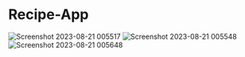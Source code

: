 # Recipe-App

![Screenshot 2023-08-21 005517](https://github.com/GovindGoku/Recipe-App/assets/117507364/5290e5a6-63bf-4cf1-8dc0-3271273ea7ab)
![Screenshot 2023-08-21 005548](https://github.com/GovindGoku/Recipe-App/assets/117507364/ac44e89a-7233-43d3-a10f-acfd2060e1de)
![Screenshot 2023-08-21 005648](https://github.com/GovindGoku/Recipe-App/assets/117507364/a4e8cf0a-ef3b-4e11-a29d-4d2285865e72)
